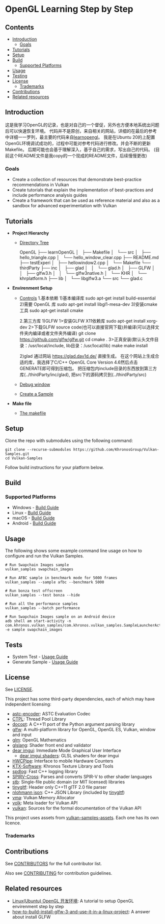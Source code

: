 <!--
- Copyright (c) 2019-2020, Yesir-Lincoln and Contributors
-
- SPDX-License-Identifier: Apache-2.0
-
- Licensed under the Apache License, Version 2.0 the "License";
- you may not use this file except in compliance with the License.
- You may obtain a copy of the License at
-
-     http://www.apache.org/licenses/LICENSE-2.0
-
- Unless required by applicable law or agreed to in writing, software
- distributed under the License is distributed on an "AS IS" BASIS,
- WITHOUT WARRANTIES OR CONDITIONS OF ANY KIND, either express or implied.
- See the License for the specific language governing permissions and
- limitations under the License.
-
-->

# OpenGL Learning Step by Step <!-- omit in toc -->

## Contents <!-- omit in toc -->

- [Introduction](#introduction)
  - [Goals](#goals)
- [Tutorials](#tutorials)
- [Setup](#setup)
- [Build](#build)
  - [Supported Platforms](#supported-platforms)
- [Usage](#usage)
- [Testing](#tests)
- [License](#license)
  - [Trademarks](#trademarks)
- [Contributions](#contributions)
- [Related resources](#related-resources)

## Introduction

这是我学习OpenGL的记录，也是对自己的一个督促，另外也方便本地系统出问题后可以快速恢复环境。
代码并不是原创，来自相关的网站，详细的在最后的参考中详细一一罗列，最主要的代码来自[learnopengl](https://learnopengl.com)。
我是在Ubuntu 20的上配置OpenGL环境调试成功的，过程中可能对参考代码进行修改。并会不断的更新Makefile。
后期可能也会基于理解深入，基于自己的需求，写出自己的代码。
(目前这个README文件是我copy的一个现成的README文件，后续慢慢更改)

### Goals
- Create a collection of resources that demonstrate best-practice recommendations in Vulkan
- Create tutorials that explain the implementation of best-practices and include performance analysis guides
- Create a framework that can be used as reference material and also as a sandbox for advanced experimentation with Vulkan

## Tutorials
- **Project Hierarchy**

  - [Directory Tree](./docs/)
  
    OpenGL
    ├── learnOpenGL
    │   ├── Makefile
    │   └── src
    │       ├── hello_triangle.cpp
    │       └── hello_window_clear.cpp
    ├── README.md
    ├── testExperi
    │   ├── hellowindow2.cpp
    │   └── Makefile
    └── thirdParty
        ├── inc
        │   ├── glad
        │   │   └── glad.h
        │   ├── GLFW
        │   │   ├── glfw3.h
        │   │   └── glfw3native.h
        │   └── KHR
        │       └── khrplatform.h
        ├── lib
        │   └── libglfw3.a
        └── src
            └── glad.c


- **Envirenment Setup**
  - [Controls](./docs/misc.md#controls)
    1.基本依赖
    1)基本编译库
    sudo apt-get install build-essential
    2)需要 OpenGL 库
    sudo apt-get install libgl1-mesa-dev
    3)安装cmake工具
    sudo apt-get install cmake

    2.第三方库
    1)GLFW
    1>安装GLFW X11依赖库
    sudo apt-get install xorg-dev 
    2>下载GLFW source code(也可以直接官网下载)并编译(可以选择文件夹内编译或者文件夹外编译)
    git clone https://github.com/glfw/glfw.git
    cd <glfw-root-dir>
    cmake .
    3>正真安装(默认头文件目录：/usr/local/include, lib目录：/usr/local/lib)
    make
    make install

    2)glad
    通过网站 https://glad.dav1d.de/ 直接生成。
    在这个网站上生成合适的库，我选择了C/C++ OpenGL Core Version 4.6然后点击GENERATE即可得到压缩包。
    把压缩包内include目录的东西放到第三方库(../thirdParty/inc/glad), 把src下的源码拷贝到(../thirdParty/src)
  - [Debug window](./docs/misc.md#debug-window)
  - [Create a Sample](./docs/create_sample.md)
- **Make file**  
  - [The makefile](./Makefile)


## Setup

Clone the repo with submodules using the following command:

```
git clone --recurse-submodules https://github.com/KhronosGroup/Vulkan-Samples.git
cd Vulkan-Samples
```

Follow build instructions for your platform below.

## Build

### Supported Platforms
- Windows - [Build Guide](./docs/build.md#windows "Windows Build Guide")
- Linux - [Build Guide](./docs/build.md#linux "Linux Build Guide")
- macOS - [Build Guide](./docs/build.md#macos "macOS Build Guide")
- Android - [Build Guide](./docs/build.md#android "Android Build Guide")

## Usage

The following shows some example command line usage on how to configure and run the Vulkan Samples.

```
# Run Swapchain Images sample
vulkan_samples swapchain_images

# Run AFBC sample in benchmark mode for 5000 frames
vulkan_samples --sample afbc --benchmark 5000

# Run bonza test offscreen
vulkan_samples --test bonza --hide

# Run all the performance samples
vulkan_samples --batch performance

# Run Swapchain Images sample on an Android device
adb shell am start-activity -n com.khronos.vulkan_samples/com.khronos.vulkan_samples.SampleLauncherActivity -e sample swapchain_images
```

## Tests

- System Test - [Usage Guide](docs/testing.md#system-test "System Test Guide")
- Generate Sample - [Usage Guide](docs/testing.md#generate-sample-test "Generate Sample Test Guide")


## License

See [LICENSE](LICENSE).

This project has some third-party dependencies, each of which may have independent licensing:

- [astc-encoder](https://github.com/ARM-software/astc-encoder): ASTC Evaluation Codec
- [CTPL](https://github.com/vit-vit/CTPL): Thread Pool Library
- [docopt](https://github.com/docopt/docopt.cpp): A C++11 port of the Python argument parsing library
- [glfw](https://github.com/glfw/glfw): A multi-platform library for OpenGL, OpenGL ES, Vulkan, window and input
- [glm](https://github.com/g-truc/glm): OpenGL Mathematics
- [glslang](https://github.com/KhronosGroup/glslang): Shader front end and validator
- [dear imgui](https://github.com/ocornut/imgui): Immediate Mode Graphical User Interface
  - [dear imgui shaders](https://github.com/SaschaWillems/Vulkan/tree/master/data/shaders/imgui): GLSL shaders for dear imgui
- [HWCPipe](https://github.com/ARM-software/HWCPipe): Interface to mobile Hardware Counters
- [KTX-Software](https://github.com/KhronosGroup/KTX-Software): Khronos Texture Library and Tools
- [spdlog](https://github.com/gabime/spdlog): Fast C++ logging library
- [SPIRV-Cross](https://github.com/KhronosGroup/SPIRV-Cross): Parses and converts SPIR-V to other shader languages
- [stb](https://github.com/nothings/stb): Single-file public domain (or MIT licensed) libraries
- [tinygltf](https://github.com/syoyo/tinygltf): Header only C++11 glTF 2.0 file parser
- [nlohmann json](https://github.com/nlohmann/json): C++ JSON Library (included by [tinygltf](https://github.com/syoyo/tinygltf))
- [vma](https://github.com/GPUOpen-LibrariesAndSDKs/VulkanMemoryAllocator): Vulkan Memory Allocator
- [volk](https://github.com/zeux/volk): Meta loader for Vulkan API
- [vulkan](https://github.com/KhronosGroup/Vulkan-Docs): Sources for the formal documentation of the Vulkan API

This project uses assets from [vulkan-samples-assets](https://github.com/KhronosGroup/Vulkan-Samples-Assets). Each one has its own licence.

### Trademarks

## Contributions

See [CONTRIBUTORS](CONTRIBUTORS.md) for the full contributor list.

Also see [CONTRIBUTING](CONTRIBUTING.md) for contribution guidelines.

## Related resources

- [Linux(Ubuntu) OpenGL 开发环境](https://www.cnblogs.com/psklf/p/9705688.html): A tutorial to setup OpenGL envirenment step by step
- [how-to-build-install-glfw-3-and-use-it-in-a-linux-project](https://stackoverflow.com/questions/17768008/how-to-build-install-glfw-3-and-use-it-in-a-linux-project): A answer about install GLFW
